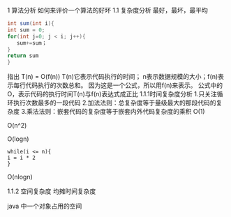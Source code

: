 1 算法分析
如何来评价一个算法的好坏
1.1 复杂度分析
最好，最坏，最平均

```java
int sum(int i){
int sum = 0;
for(int j=0; j < i; j++){
   sum+=sum；
}
return sum
}
```

指出 T(n) = O(f(n))
T(n)它表示代码执行的时间；
n表示数据规模的大小；f(n)表示每行代码执行的次数总和。
因为这是一个公式，所以用f(n)来表示。
公式中的O，表示代码的执行时间T(n)与f(n)表达式成正比
1.1.1时间复杂度分析
1.只关注循环执行次数最多的一段代码
2.加法法则：总复杂度等于量级最大的那段代码的复杂度
3.乘法法则：嵌套代码的复杂度等于嵌套内外代码复杂度的乘积
O(1)

O(n^2)

O(logn)

```i
while(i <= n){
i = i * 2
}
```

O(nlogn)

1.1.2 空间复杂度 均摊时间复杂度

java 中一个对象占用的空间


